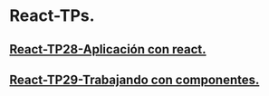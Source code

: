 # React-TPs.
## [React-TP28-Aplicación con react.](https://github.com/Leandro-Mumbach/React/tree/TP28)
## [React-TP29-Trabajando con componentes.](https://github.com/Leandro-Mumbach/React/tree/TP29)
